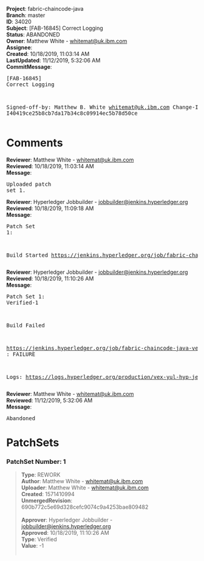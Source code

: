 <strong>Project</strong>: fabric-chaincode-java<br><strong>Branch</strong>: master<br><strong>ID</strong>: 34020<br><strong>Subject</strong>: [FAB-16845] Correct Logging<br><strong>Status</strong>: ABANDONED<br><strong>Owner</strong>: Matthew White - whitemat@uk.ibm.com<br><strong>Assignee</strong>:<br><strong>Created</strong>: 10/18/2019, 11:03:14 AM<br><strong>LastUpdated</strong>: 11/12/2019, 5:32:06 AM<br><strong>CommitMessage</strong>:<br><pre>[FAB-16845] Correct Logging

Signed-off-by: Matthew B. White <whitemat@uk.ibm.com>
Change-Id: I40419ce25b8cb7da17b34c8c09914ec5b78d50ce
</pre><h1>Comments</h1><strong>Reviewer</strong>: Matthew White - whitemat@uk.ibm.com<br><strong>Reviewed</strong>: 10/18/2019, 11:03:14 AM<br><strong>Message</strong>: <pre>Uploaded patch set 1.</pre><strong>Reviewer</strong>: Hyperledger Jobbuilder - jobbuilder@jenkins.hyperledger.org<br><strong>Reviewed</strong>: 10/18/2019, 11:09:18 AM<br><strong>Message</strong>: <pre>Patch Set 1:

Build Started https://jenkins.hyperledger.org/job/fabric-chaincode-java-verify-x86_64/370/</pre><strong>Reviewer</strong>: Hyperledger Jobbuilder - jobbuilder@jenkins.hyperledger.org<br><strong>Reviewed</strong>: 10/18/2019, 11:10:26 AM<br><strong>Message</strong>: <pre>Patch Set 1: Verified-1

Build Failed 

https://jenkins.hyperledger.org/job/fabric-chaincode-java-verify-x86_64/370/ : FAILURE

Logs: https://logs.hyperledger.org/production/vex-yul-hyp-jenkins-3/fabric-chaincode-java-verify-x86_64/370</pre><strong>Reviewer</strong>: Matthew White - whitemat@uk.ibm.com<br><strong>Reviewed</strong>: 11/12/2019, 5:32:06 AM<br><strong>Message</strong>: <pre>Abandoned</pre><h1>PatchSets</h1><h3>PatchSet Number: 1</h3><blockquote><strong>Type</strong>: REWORK<br><strong>Author</strong>: Matthew White - whitemat@uk.ibm.com<br><strong>Uploader</strong>: Matthew White - whitemat@uk.ibm.com<br><strong>Created</strong>: 1571410994<br><strong>UnmergedRevision</strong>: 690b772c5e69d328cefc9074c9a4253bae809482<br><br><strong>Approver</strong>: Hyperledger Jobbuilder - jobbuilder@jenkins.hyperledger.org<br><strong>Approved</strong>: 10/18/2019, 11:10:26 AM<br><strong>Type</strong>: Verified<br><strong>Value</strong>: -1<br><br></blockquote>